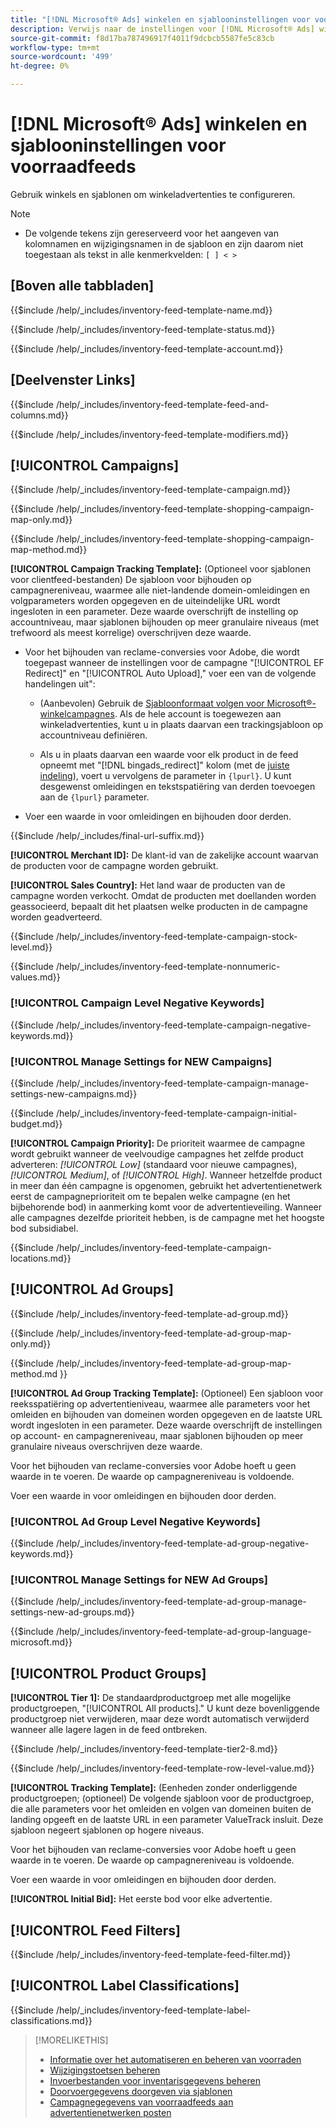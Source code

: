 ```yaml
---
title: "[!DNL Microsoft® Ads] winkelen en sjablooninstellingen voor voorraadfeeds"
description: Verwijs naar de instellingen voor [!DNL Microsoft® Ads] winkelen en sjablonen voor voorraadfeeds.
source-git-commit: f8d17ba787496917f4011f9dcbcb5587fe5c83cb
workflow-type: tm+mt
source-wordcount: '499'
ht-degree: 0%

---
```


# [!DNL Microsoft® Ads] winkelen en sjablooninstellingen voor voorraadfeeds

Gebruik winkels en sjablonen om winkeladvertenties te configureren.

>[!NOTE]
>
>* De volgende tekens zijn gereserveerd voor het aangeven van kolomnamen en wijzigingsnamen in de sjabloon en zijn daarom niet toegestaan als tekst in alle kenmerkvelden:  `[ ] < > `


## \[Boven alle tabbladen\]

<!-- **Template Name:** -->

{{$include /help/_includes/inventory-feed-template-name.md}}

<!-- **Status:** -->

{{$include /help/_includes/inventory-feed-template-status.md}}

<!-- **Account:** -->

{{$include /help/_includes/inventory-feed-template-account.md}}

## \[Deelvenster Links\]

<!-- **[!UICONTROL Feed &amp; Columns]:** -->

{{$include /help/_includes/inventory-feed-template-feed-and-columns.md}}

<!-- **[!UICONTROL Modifiers]:** -->

{{$include /help/_includes/inventory-feed-template-modifiers.md}}

## [!UICONTROL Campaigns]

<!-- **[!UICONTROL Campaign]:** -->

{{$include /help/_includes/inventory-feed-template-campaign.md}}

<!-- **[!UICONTROL Campaign Map Only]:** -->

{{$include /help/_includes/inventory-feed-template-shopping-campaign-map-only.md}}

<!-- **[!UICONTROL Campaign Map Method]:** -->

{{$include /help/_includes/inventory-feed-template-shopping-campaign-map-method.md}}

**[!UICONTROL Campaign Tracking Template]:** (Optioneel voor sjablonen voor clientfeed-bestanden) De sjabloon voor bijhouden op campagnereniveau, waarmee alle niet-landende domein-omleidingen en volgparameters worden opgegeven en de uiteindelijke URL wordt ingesloten in een parameter. Deze waarde overschrijft de instelling op accountniveau, maar sjablonen bijhouden op meer granulaire niveaus (met trefwoord als meest korrelige) overschrijven deze waarde.

* Voor het bijhouden van reclame-conversies voor Adobe, die wordt toegepast wanneer de instellingen voor de campagne &quot;[!UICONTROL EF Redirect]&quot; en &quot;[!UICONTROL Auto Upload],&quot; voer een van de volgende handelingen uit&quot;:

   * (Aanbevolen) Gebruik de [Sjabloonformaat volgen voor Microsoft®-winkelcampagnes](/help/search-social-commerce/tracking/formats-click-tracking-microsoft.md). Als de hele account is toegewezen aan winkeladvertenties, kunt u in plaats daarvan een trackingsjabloon op accountniveau definiëren.

   * Als u in plaats daarvan een waarde voor elk product in de feed opneemt met &quot;[!DNL bingads_redirect]&quot; kolom (met de [juiste indeling](/help/search-social-commerce/tracking/formats-click-tracking-microsoft.md)), voert u vervolgens de parameter in `{lpurl}`. U kunt desgewenst omleidingen en tekstspatiëring van derden toevoegen aan de `{lpurl}` parameter.

* Voer een waarde in voor omleidingen en bijhouden door derden.

<!-- **[!UICONTROL Campaign Final URL Suffix]:** -->

{{$include /help/_includes/final-url-suffix.md}}

**[!UICONTROL Merchant ID]:** De klant-id van de zakelijke account waarvan de producten voor de campagne worden gebruikt.

**[!UICONTROL Sales Country]:** Het land waar de producten van de campagne worden verkocht. Omdat de producten met doellanden worden geassocieerd, bepaalt dit het plaatsen welke producten in de campagne worden geadverteerd.

<!-- **[!UICONTROL Stock Level]:** -->

{{$include /help/_includes/inventory-feed-template-campaign-stock-level.md}}

<!-- **[!UICONTROL This column has non-numeric values]:** -->

{{$include /help/_includes/inventory-feed-template-nonnumeric-values.md}}

### [!UICONTROL Campaign Level Negative Keywords]

{{$include /help/_includes/inventory-feed-template-campaign-negative-keywords.md}}

### [!UICONTROL Manage Settings for NEW Campaigns]

<!-- Flag/check box **[!UICONTROL Manage Settings for NEW Campaigns]:** -->

{{$include /help/_includes/inventory-feed-template-campaign-manage-settings-new-campaigns.md}}

<!-- **[!UICONTROL Initial Budget]:** -->

{{$include /help/_includes/inventory-feed-template-campaign-initial-budget.md}}

**[!UICONTROL Campaign Priority]:** De prioriteit waarmee de campagne wordt gebruikt wanneer de veelvoudige campagnes het zelfde product adverteren: *[!UICONTROL Low]* (standaard voor nieuwe campagnes), *[!UICONTROL Medium]*, of *[!UICONTROL High]*. Wanneer hetzelfde product in meer dan één campagne is opgenomen, gebruikt het advertentienetwerk eerst de campagneprioriteit om te bepalen welke campagne (en het bijbehorende bod) in aanmerking komt voor de advertentieveiling. Wanneer alle campagnes dezelfde prioriteit hebben, is de campagne met het hoogste bod subsidiabel.

<!-- **[!UICONTROL Locations]:** -->

{{$include /help/_includes/inventory-feed-template-campaign-locations.md}}

## [!UICONTROL Ad Groups]

<!-- **[!UICONTROL Ad Group]:** -->

{{$include /help/_includes/inventory-feed-template-ad-group.md}}

<!-- **[!UICONTROL Map Only]:** -->

{{$include /help/_includes/inventory-feed-template-ad-group-map-only.md}}

<!-- **[!UICONTROL Map Method]:** -->

{{$include /help/_includes/inventory-feed-template-ad-group-map-method.md }}

**[!UICONTROL Ad Group Tracking Template]:** (Optioneel) Een sjabloon voor reeksspatiëring op advertentieniveau, waarmee alle parameters voor het omleiden en bijhouden van domeinen worden opgegeven en de laatste URL wordt ingesloten in een parameter. Deze waarde overschrijft de instellingen op account- en campagnereniveau, maar sjablonen bijhouden op meer granulaire niveaus overschrijven deze waarde.

Voor het bijhouden van reclame-conversies voor Adobe hoeft u geen waarde in te voeren. De waarde op campagnereniveau is voldoende.

Voer een waarde in voor omleidingen en bijhouden door derden.

### [!UICONTROL Ad Group Level Negative Keywords]

{{$include /help/_includes/inventory-feed-template-ad-group-negative-keywords.md}}

### [!UICONTROL Manage Settings for NEW Ad Groups]

<!-- Flag/check box **[!UICONTROL Manage Settings for NEW Ad Groups]:** -->

{{$include /help/_includes/inventory-feed-template-ad-group-manage-settings-new-ad-groups.md}}

<!-- **[!UICONTROL Languages]:** -->

{{$include /help/_includes/inventory-feed-template-ad-group-language-microsoft.md}}

## [!UICONTROL Product Groups]

**[!UICONTROL Tier 1]:** De standaardproductgroep met alle mogelijke productgroepen, &quot;[!UICONTROL All products].&quot; U kunt deze bovenliggende productgroep niet verwijderen, maar deze wordt automatisch verwijderd wanneer alle lagere lagen in de feed ontbreken.

<!-- **[!UICONTROL Tier 2 - Tier 8]:** -->

{{$include /help/_includes/inventory-feed-template-tier2-8.md}}

<!-- **[!UICONTROL Row Level Value]:** -->

{{$include /help/_includes/inventory-feed-template-row-level-value.md}}

**[!UICONTROL Tracking Template]:** (Eenheden zonder onderliggende productgroepen; (optioneel) De volgende sjabloon voor de productgroep, die alle parameters voor het omleiden en volgen van domeinen buiten de landing opgeeft en de laatste URL in een parameter ValueTrack insluit. Deze sjabloon negeert sjablonen op hogere niveaus.

Voor het bijhouden van reclame-conversies voor Adobe hoeft u geen waarde in te voeren. De waarde op campagnereniveau is voldoende.

Voer een waarde in voor omleidingen en bijhouden door derden.

**[!UICONTROL Initial Bid]:** Het eerste bod voor elke advertentie.

## [!UICONTROL Feed Filters]

<!-- **\[Feed Filter\]:** -->

{{$include /help/_includes/inventory-feed-template-feed-filter.md}}

## [!UICONTROL Label Classifications]

<!-- **\[Component\] [!UICONTROL Label Classifications] &gt; `[Label Classification and Value`]:** -->

{{$include /help/_includes/inventory-feed-template-label-classifications.md}}

>[!MORELIKETHIS]
>
>* [Informatie over het automatiseren en beheren van voorraden](../inventory-feeds-about.md)
>* [Wijzigingstoetsen beheren](../modifiers-manage.md)
>* [Invoerbestanden voor inventarisgegevens beheren](/help/search-social-commerce/campaign-management/inventory-feeds/feed-files-manage.md)
>* [Doorvoergegevens doorgeven via sjablonen](../feed-data-propagate.md)
>* [Campagnegegevens van voorraadfeeds aan advertentienetwerken posten](../propagated-data-post.md)
